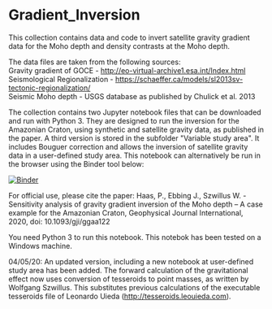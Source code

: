 # Gradient_Inversion

This collection contains data and code to invert satellite gravity gradient data for the Moho depth and density contrasts at the Moho depth.

The data files are taken from the following sources: \
Gravity gradient of GOCE - http://eo-virtual-archive1.esa.int/Index.html \
Seismological Regionalization - https://schaeffer.ca/models/sl2013sv-tectonic-regionalization/ \
Seismic Moho depth - USGS database as published by Chulick et al. 2013

The collection contains two Jupyter notebook files that can be downloaded and run with Python 3. They are designed to run the inversion for the Amazonian Craton, using synthetic and satellite gravity data, as published in the paper. 
A third version is stored in the subfolder "Variable study area". It includes Bouguer correction and allows the inversion of satellite gravity data in a user-defined study area. This notebook can alternatively be run in the browser using the Binder tool below:

[![Binder](https://mybinder.org/badge_logo.svg)](https://mybinder.org/v2/gh/peterH105/Gradient_Inversion/tree/master/code/Variable_study_area/master)

For official use, please cite the paper: Haas, P., Ebbing J., Szwillus W. - Sensitivity analysis of gravity gradient inversion of the Moho depth – A case example for the Amazonian Craton, Geophysical Journal International, 2020, doi: 10.1093/gji/ggaa122

You need Python 3 to run this notebook. This notebok has been tested on a Windows machine.

04/05/20: An updated version, including a new notebook at user-defined study area has been added. The forward calculation of the gravitational effect now uses conversion of tesseroids to point masses, as written by Wolfgang Szwillus. This substitutes previous calculations of the executable tesseroids file of Leonardo Uieda (http://tesseroids.leouieda.com).

